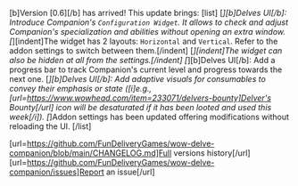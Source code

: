 [b]Version [0.6][/b] has arrived! This update brings:
[list]
[*][b]Delves UI[/b]: Introduce Companion's `Configuration Widget`. It allows to check and adjust Companion's specialization and abilities without opening an extra window.
[*][indent]The widget has 2 layouts: `Horizontal` and `Vertical`. Refer to the addon settings to switch between them.[/indent]
[*][indent]The widget can also be hidden at all from the settings.[/indent]
[*][b]Delves UI[/b]: Add a progress bar to track Companion's current level and progress towards the next one.
[*][b]Delves UI[/b]: Add adaptive visuals for consumables to convey their emphasis or state ([i]e.g., [url=https://www.wowhead.com/item=233071/delvers-bounty]Delver's Bounty[/url] icon will be desaturated if it has been looted and used this week[/i]).
[*]Addon settings has been updated offering modifications without reloading the UI.
[/list]

[url=https://github.com/FunDeliveryGames/wow-delve-companion/blob/main/CHANGELOG.md]Full versions history[/url]
[url=https://github.com/FunDeliveryGames/wow-delve-companion/issues]Report an issue[/url]